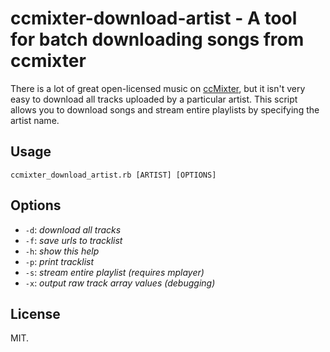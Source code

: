 # ccmixter-download-artist - A tool for batch downloading songs from ccmixter

There is a lot of great open-licensed music on [ccMixter](http://ccmixter.org/), but it isn't very easy to download all tracks uploaded by a particular artist. This script allows you to download songs and stream entire playlists by specifying the artist name.

## Usage

    ccmixter_download_artist.rb [ARTIST] [OPTIONS]

## Options
* `-d`: _download all tracks_
* `-f`: _save urls to tracklist_
* `-h`: _show this help_
* `-p`: _print tracklist_
* `-s`: _stream entire playlist (requires mplayer)_
* `-x`: _output raw track array values (debugging)_

## License

MIT.
